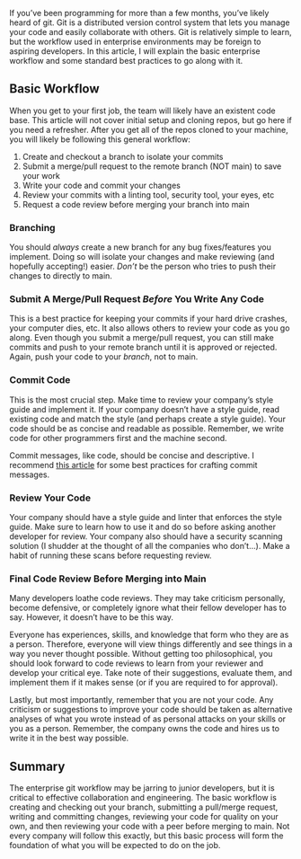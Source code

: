 If you’ve been programming for more than a few months, you’ve likely heard of git. Git is a distributed version control system that lets you manage your code and easily collaborate with others. Git is relatively simple to learn, but the workflow used in enterprise environments may be foreign to aspiring developers. In this article, I will explain the basic enterprise workflow and some standard best practices to go along with it.

## Basic Workflow
When you get to your first job, the team will likely have an existent code base. This article will not cover initial setup and cloning repos, but go here if you need a refresher. After you get all of the repos cloned to your machine, you will likely be following this general workflow:

1. Create and checkout a branch to isolate your commits
2. Submit a merge/pull request to the remote branch (NOT main) to save your work 
3. Write your code and commit your changes
4. Review your commits with a linting tool, security tool, your eyes, etc
5. Request a code review before merging your branch into main

### Branching
You should _always_ create a new branch for any bug fixes/features you implement. Doing so will isolate your changes and make reviewing (and hopefully accepting!) easier. _Don’t_ be the person who tries to push their changes to directly to main.

### Submit A Merge/Pull Request _Before_ You Write Any Code
This is a best practice for keeping your commits if your hard drive crashes, your computer dies, etc. It also allows others to review your code as you go along. Even though you submit a merge/pull request, you can still make commits and push to your remote branch until it is approved or rejected. Again, push your code to your _branch_, not to main.

### Commit Code
This is the most crucial step. Make time to review your company’s style guide and implement it. If your company doesn’t have a style guide, read existing code and match the style (and perhaps create a style guide). Your code should be as concise and readable as possible. Remember, we write code for other programmers first and the machine second.

Commit messages, like code, should be concise and descriptive. I recommend [this article](https://initialcommit.com/blog/git-commit-messages-best-practices) for some best practices for crafting commit messages.

### Review Your Code
Your company should have a style guide and linter that enforces the style guide. Make sure to learn how to use it and do so before asking another developer for review. Your company also should have a security scanning solution (I shudder at the thought of all the companies who don’t…). Make a habit of running these scans before requesting review. 

### Final Code Review Before Merging into Main
Many developers loathe code reviews. They may take criticism personally, become defensive, or completely ignore what their fellow developer has to say. However, it doesn’t have to be this way.

Everyone has experiences, skills, and knowledge that form who they are as a person. Therefore, everyone will view things differently and see things in a way you never thought possible. Without getting too philosophical, you should look forward to code reviews to learn from your reviewer and develop your critical eye. Take note of their suggestions, evaluate them, and implement them if it makes sense (or if you are required to for approval).

Lastly, but most importantly, remember that you are not your code. Any criticism or suggestions to improve your code should be taken as alternative analyses of what you wrote instead of as personal attacks on your skills or you as a person. Remember, the company owns the code and hires us to write it in the best way possible.

## Summary
The enterprise git workflow may be jarring to junior developers, but it is critical to effective collaboration and engineering. The basic workflow is creating and checking out your branch, submitting a pull/merge request, writing and committing changes, reviewing your code for quality on your own, and then reviewing your code with a peer before merging to main. Not every company will follow this exactly, but this basic process will form the foundation of what you will be expected to do on the job.
